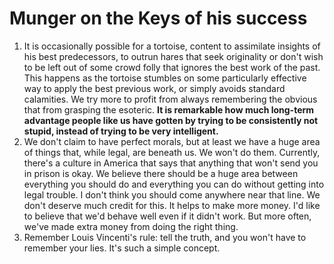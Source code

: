 # Munger on the Keys of his success

1. It is occasionally possible for a tortoise, content to assimilate insights of his best predecessors, to outrun hares that seek originality or don't wish to be left out of some crowd folly that ignores the best work of the past. This happens as the tortoise stumbles on some particularly effective way to apply the best previous work, or simply avoids standard calamities. We try more to profit from always remembering the obvious that from grasping the esoteric. **It is remarkable how much long-term advantage people like us have gotten by trying to be consistently not stupid, instead of trying to be very intelligent.**
2. We don't claim to have perfect morals, but at least we have a huge area of things that, while legal, are beneath us. We won't do them. Currently, there's a culture in America that says that anything that won't send you in prison is okay. We believe there should be a huge area between everything you should do and everything you can do without getting into legal trouble. I don't think you should come anywhere near that line. We don't deserve much credit for this. It helps to make more money. I'd like to believe that we'd behave well even if it didn't work. But more often, we've made extra money from doing the right thing.
3. Remember Louis Vincenti's rule: tell the truth, and you won't have to remember your lies. It's such a simple concept.